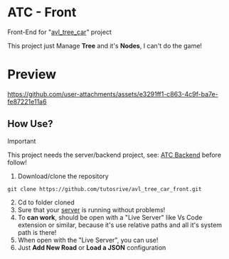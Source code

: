 # ATC - Front

Front-End for "[avl_tree_car](https://github.com/tutosrive/avl_tree_car)" project

This project just Manage **Tree** and it's **Nodes**, I can't do the game!

# Preview

https://github.com/user-attachments/assets/e3291ff1-c863-4c9f-ba7e-fe87221e11a6

## How Use?

> [!IMPORTANT]
> This project needs the server/backend project, see: [ATC Backend](https://github.com/tutosrive/avl_tree_car) before follow!

1. Download/clone the repository
```shell
git clone https://github.com/tutosrive/avl_tree_car_front.git
```
2. Cd to folder cloned
3. Sure that your [server](https://github.com/tutosrive/avl_tree_car) is running without problems!
4. To **can work**, should be open with a "Live Server" like Vs Code extension or similar, because it's use relative paths and all it's system path is there!
5. When open with the "Live Server", you can use!
6. Just **Add New Road** or **Load a JSON** configuration
